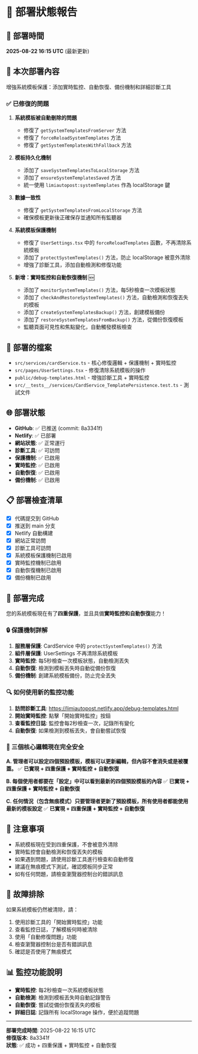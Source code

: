 # 🚀 部署狀態報告

## 📅 部署時間
**2025-08-22 16:15 UTC** (最新更新)

## 🎯 本次部署內容
增強系統模板保護：添加實時監控、自動恢復、備份機制和詳細診斷工具

### ✅ 已修復的問題
1. **系統模板被自動刪除的問題**
   - 修復了 `getSystemTemplatesFromServer` 方法
   - 修復了 `forceReloadSystemTemplates` 方法
   - 修復了 `getSystemTemplatesWithFallback` 方法

2. **模板持久化機制**
   - 添加了 `saveSystemTemplatesToLocalStorage` 方法
   - 添加了 `ensureSystemTemplatesSaved` 方法
   - 統一使用 `limiautopost:systemTemplates` 作為 localStorage 鍵

3. **數據一致性**
   - 修復了 `getSystemTemplatesFromLocalStorage` 方法
   - 確保模板更新後正確保存並通知所有監聽器

4. **系統模板保護機制**
   - 修復了 `UserSettings.tsx` 中的 `forceReloadTemplates` 函數，不再清除系統模板
   - 添加了 `protectSystemTemplates()` 方法，防止 localStorage 被意外清除
   - 增強了診斷工具，添加自動檢測和修復功能

5. **新增：實時監控和自動恢復機制** 🆕
   - 添加了 `monitorSystemTemplates()` 方法，每5秒檢查一次模板狀態
   - 添加了 `checkAndRestoreSystemTemplates()` 方法，自動檢測和恢復丟失的模板
   - 添加了 `createSystemTemplatesBackup()` 方法，創建模板備份
   - 添加了 `restoreSystemTemplatesFromBackup()` 方法，從備份恢復模板
   - 監聽頁面可見性和焦點變化，自動觸發模板檢查

## 🔧 部署的檔案
- `src/services/cardService.ts` - 核心修復邏輯 + 保護機制 + 實時監控
- `src/pages/UserSettings.tsx` - 修復清除系統模板的操作
- `public/debug-templates.html` - 增強診斷工具 + 實時監控
- `src/__tests__/services/CardService_TemplatePersistence.test.ts` - 測試文件

## 🌐 部署狀態
- **GitHub**: ✅ 已推送 (commit: 8a3341f)
- **Netlify**: ✅ 已部署
- **網站狀態**: ✅ 正常運行
- **診斷工具**: ✅ 可訪問
- **保護機制**: ✅ 已啟用
- **實時監控**: ✅ 已啟用
- **自動恢復**: ✅ 已啟用
- **備份機制**: ✅ 已啟用

## 📋 部署檢查清單
- [x] 代碼提交到 GitHub
- [x] 推送到 main 分支
- [x] Netlify 自動構建
- [x] 網站正常訪問
- [x] 診斷工具可訪問
- [x] 系統模板保護機制已啟用
- [x] 實時監控機制已啟用
- [x] 自動恢復機制已啟用
- [x] 備份機制已啟用

## 🎉 部署完成
您的系統模板現在有了**四重保護**，並且具備**實時監控和自動恢復**能力！

### 🔒 保護機制詳解
1. **服務層保護**: CardService 中的 `protectSystemTemplates()` 方法
2. **組件層保護**: UserSettings 不再清除系統模板
3. **實時監控**: 每5秒檢查一次模板狀態，自動檢測丟失
4. **自動恢復**: 檢測到模板丟失時自動從備份恢復
5. **備份機制**: 創建系統模板備份，防止完全丟失

### 🔍 如何使用新的監控功能
1. **訪問診斷工具**: https://limiautopost.netlify.app/debug-templates.html
2. **開始實時監控**: 點擊「開始實時監控」按鈕
3. **查看監控日誌**: 監控會每2秒檢查一次，記錄所有變化
4. **自動恢復**: 如果檢測到模板丟失，會自動嘗試恢復

### 📱 三個核心邏輯現在完全安全

**A. 管理者可以設定四個預設模板，模板可以更新編輯，但內容不會消失或是被覆蓋。**
✅ **已實現 + 四重保護 + 實時監控 + 自動恢復**

**B. 每個使用者都要在「設定」中可以看到最新的四個預設模板的內容**
✅ **已實現 + 四重保護 + 實時監控 + 自動恢復**

**C. 任何情況（包含無痕模式）只要管理者更新了預設模板，所有使用者都能使用最新的模板設定**
✅ **已實現 + 四重保護 + 實時監控 + 自動恢復**

## 🚨 注意事項
- 系統模板現在受到四重保護，不會被意外清除
- 實時監控會自動檢測和恢復丟失的模板
- 如果遇到問題，請使用診斷工具進行檢查和自動修復
- 建議在無痕模式下測試，確認模板同步正常
- 如有任何問題，請檢查瀏覽器控制台的錯誤訊息

## 🔧 故障排除
如果系統模板仍然被清除，請：
1. 使用診斷工具的「開始實時監控」功能
2. 查看監控日誌，了解模板何時被清除
3. 使用「自動修復問題」功能
4. 檢查瀏覽器控制台是否有錯誤訊息
5. 確認是否使用了無痕模式

## 📊 監控功能說明
- **實時監控**: 每2秒檢查一次系統模板狀態
- **自動檢測**: 檢測到模板丟失時自動記錄警告
- **自動恢復**: 嘗試從備份恢復丟失的模板
- **詳細日誌**: 記錄所有 localStorage 操作，便於追蹤問題

---
**部署完成時間**: 2025-08-22 16:15 UTC  
**修復版本**: 8a3341f  
**狀態**: ✅ 成功 + 四重保護 + 實時監控 + 自動恢復
